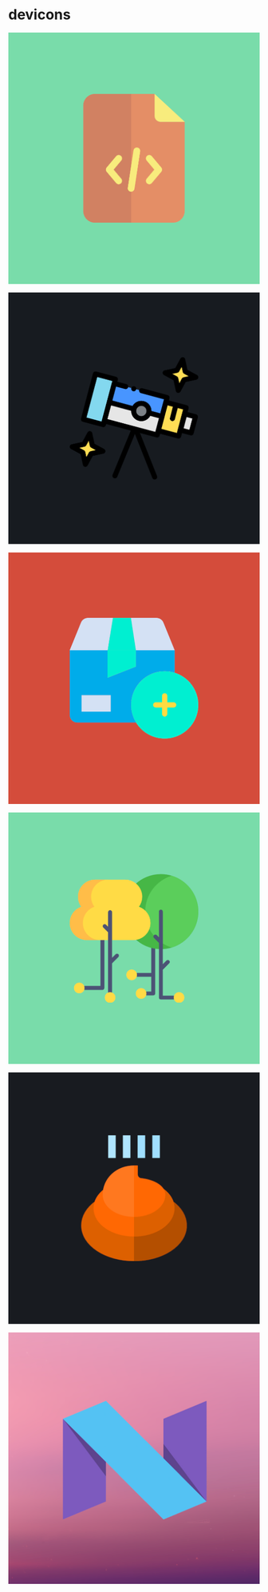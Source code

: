 # devicons

<a href="a_computer_screen_shot_of_a_file.png"><img alt="a_computer_screen_shot_of_a_file" src="a_computer_screen_shot_of_a_file.png"></a>

<a href="a_cartoon_of_a_telescope.png"><img alt="a_cartoon_of_a_telescope" src="a_cartoon_of_a_telescope.png"></a>

<a href="a_blue_box_with_a_green_tie_and_a_green_circle_with_a_plus.png"><img alt="a_blue_box_with_a_green_tie_and_a_green_circle_with_a_plus" src="a_blue_box_with_a_green_tie_and_a_green_circle_with_a_plus.png"></a>

<a href="a_yellow_and_green_trees.png"><img alt="a_yellow_and_green_trees" src="a_yellow_and_green_trees.png"></a>

<a href="a_logo_of_a_poop.png"><img alt="a_logo_of_a_poop" src="a_logo_of_a_poop.png"></a>

<a href="a_logo_of_a_company.png"><img alt="a_logo_of_a_company" src="a_logo_of_a_company.png"></a>

